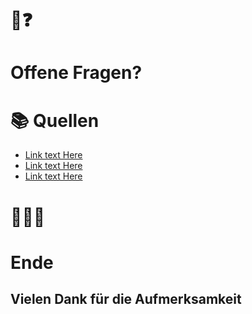 # 🧐❓
# Offene Fragen?


# 📚 Quellen
- [Link text Here](https://link-url-here.org)
- [Link text Here](https://link-url-here.org)
- [Link text Here](https://link-url-here.org)




# 🏁🎉👏
# Ende
## Vielen Dank für die Aufmerksamkeit 